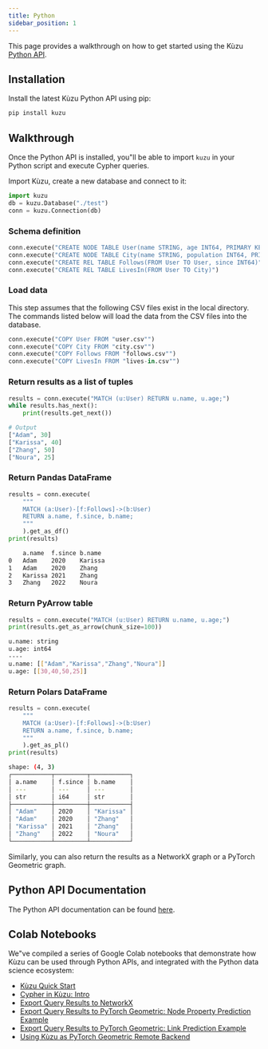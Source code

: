```yaml
---
title: Python
sidebar_position: 1
---
```


This page provides a walkthrough on how to get started using the Kùzu [Python API](https://kuzudb.com/api-docs/python).

## Installation

Install the latest Kùzu Python API using pip:

```bash
pip install kuzu
``` 

## Walkthrough

Once the Python API is installed, you"ll be able to import `kuzu` in your Python script and execute
Cypher queries.

Import Kùzu, create a new database and connect to it:

```python
import kuzu
db = kuzu.Database("./test")
conn = kuzu.Connection(db)
```

### Schema definition

```python
conn.execute("CREATE NODE TABLE User(name STRING, age INT64, PRIMARY KEY (name))")
conn.execute("CREATE NODE TABLE City(name STRING, population INT64, PRIMARY KEY (name))")
conn.execute("CREATE REL TABLE Follows(FROM User TO User, since INT64)")
conn.execute("CREATE REL TABLE LivesIn(FROM User TO City)")
```

### Load data

This step assumes that the following CSV files exist in the local directory. The commands listed
below will load the data from the CSV files into the database.

```python
conn.execute("COPY User FROM "user.csv"")
conn.execute("COPY City FROM "city.csv"")
conn.execute("COPY Follows FROM "follows.csv"")
conn.execute("COPY LivesIn FROM "lives-in.csv"")
```

### Return results as a list of tuples

```python
results = conn.execute("MATCH (u:User) RETURN u.name, u.age;")
while results.has_next():
    print(results.get_next())

# Output
["Adam", 30]
["Karissa", 40]
["Zhang", 50]
["Noura", 25]
```

### Return Pandas DataFrame

```python
results = conn.execute(
    """
    MATCH (a:User)-[f:Follows]->(b:User)
    RETURN a.name, f.since, b.name;
    """
    ).get_as_df()
print(results)
```

```bash
	a.name	f.since	b.name
0	Adam	2020	Karissa
1	Adam	2020	Zhang
2	Karissa	2021	Zhang
3	Zhang	2022	Noura
```

### Return PyArrow table

```python
results = conn.execute("MATCH (u:User) RETURN u.name, u.age;")
print(results.get_as_arrow(chunk_size=100))
```

```bash
u.name: string
u.age: int64
----
u.name: [["Adam","Karissa","Zhang","Noura"]]
u.age: [[30,40,50,25]]
```

### Return Polars DataFrame

```python
results = conn.execute(
    """
    MATCH (a:User)-[f:Follows]->(b:User)
    RETURN a.name, f.since, b.name;
    """
    ).get_as_pl()
print(results)
```

```bash
shape: (4, 3)
┌───────────┬─────────┬───────────┐
│ a.name    │ f.since │ b.name    │
│ ---       │ ---     │ ---       │
│ str       │ i64     │ str       │
├───────────┼─────────┼───────────┤
│ "Adam"    │ 2020    │ "Karissa" │
│ "Adam"    │ 2020    │ "Zhang"   │
│ "Karissa" │ 2021    │ "Zhang"   │
│ "Zhang"   │ 2022    │ "Noura"   │
└───────────┴─────────┴───────────┘
```

Similarly, you can also return the results as a NetworkX graph or a PyTorch Geometric graph.

## Python API Documentation

The Python API documentation can be found [here](https://kuzudb.com/api-docs/python).

## Colab Notebooks

We"ve compiled a series of Google Colab notebooks that demonstrate how Kùzu can be used through Python APIs, and integrated with the Python data science ecosystem:

- [Kùzu Quick Start](https://colab.research.google.com/drive/1r9Yay6hUvrcxLrnmh3mz8uXHFKs12xUZ)
- [Cypher in Kùzu: Intro](https://colab.research.google.com/drive/1zgTCEOFdskYRQ45COYRww7sA6fTXE66S)
- [Export Query Results to NetworkX](https://colab.research.google.com/drive/1_AK-CHELz0fLAc2RCPvPgD-R7-NGyrGu)
- [Export Query Results to PyTorch Geometric: Node Property Prediction Example](https://colab.research.google.com/drive/1ijFoPN4USr4umUzRoCfRPFNZfbhKKLcC)
- [Export Query Results to PyTorch Geometric: Link Prediction Example](https://colab.research.google.com/drive/1OxlDLUYZL8jTkqKdVebFtek7yZ5of7FK)
- [Using Kùzu as PyTorch Geometric Remote Backend](https://colab.research.google.com/drive/1OKohp9SlRNe0EO5HrLcNqyqi4XsLFdrV)
